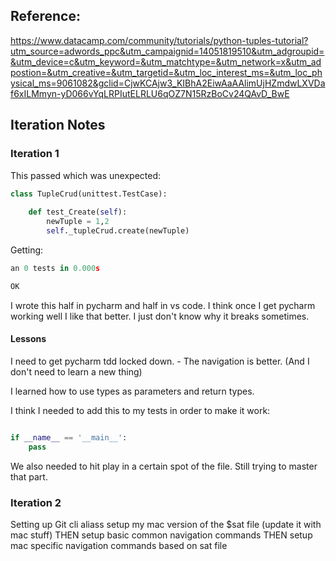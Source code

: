    ## Reference:
https://www.datacamp.com/community/tutorials/python-tuples-tutorial?utm_source=adwords_ppc&utm_campaignid=14051819510&utm_adgroupid=&utm_device=c&utm_keyword=&utm_matchtype=&utm_network=x&utm_adpostion=&utm_creative=&utm_targetid=&utm_loc_interest_ms=&utm_loc_physical_ms=9061082&gclid=CjwKCAjw3_KIBhA2EiwAaAAlimUjHZmdwLXVDaf6xILMmyn-yD066vYqLRPIutELRLU6qOZ7N15RzBoCv24QAvD_BwE




## Iteration Notes

### Iteration 1

This passed which was unexpected:
```python
class TupleCrud(unittest.TestCase):
    
    def test_Create(self):
        newTuple = 1,2
        self._tupleCrud.create(newTuple)
```

Getting:

```python
an 0 tests in 0.000s

OK
```

I wrote this half in pycharm and half in vs code. I think once I get pycharm working well I like that better. I just don't know why it breaks sometimes.

#### Lessons

I need to get pycharm tdd locked down.
    - The navigation is better. (And I don't need to learn a new thing)

I learned how to use types as parameters and return types.

I think I needed to add this to my tests in order to make it work:
```python

if __name__ == '__main__':
    pass
```

We also needed to hit play in a certain spot of the file. Still trying to master that part.

### Iteration 2

Setting up Git cli aliass
<NA> setup my mac version of the $sat file (update it with mac stuff)
THEN
setup basic common navigation commands
THEN
setup mac specific navigation commands based on sat file


